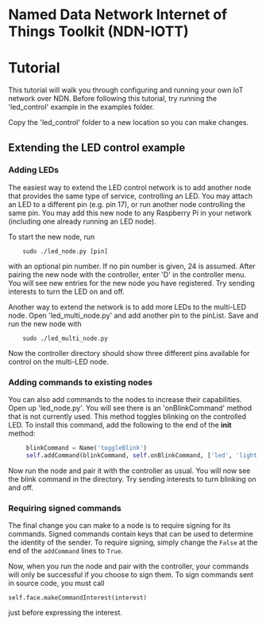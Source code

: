 
Named Data Network Internet of Things Toolkit (NDN-IOTT)
=======
Tutorial
=========

This tutorial will walk you through configuring and running your own IoT network over NDN.
Before following this tutorial, try running the 'led\_control' example in the examples folder.

Copy the 'led\_control' folder to a new location so you can make changes.
 
Extending the LED control example
-------------------------------------

### Adding LEDs
The easiest way to extend the LED control network is to add another node that provides the same type of service, controlling an LED. 
You may attach an LED to a different pin (e.g. pin 17), or run another node controlling the same pin. You may add this new node to
any Raspberry Pi in your network (including one already running an LED node).

To start the new node, run

        sudo ./led_node.py [pin]

with an optional pin number. If no pin number is given, 24 is assumed. After pairing the new node with the controller, enter 'D' 
in the controller menu. You will see new entries for the new node you have registered. Try sending interests
to turn the LED on and off.

Another way to extend the network is to add more LEDs to the multi-LED node. 
Open 'led_multi_node.py' and add another pin to the pinList. Save and run the 
new node with

        sudo ./led_multi_node.py

Now the controller directory should show three different pins available for control on the multi-LED node.

### Adding commands to existing nodes

You can also add commands to the nodes to increase their capabilities. Open up 'led\_node.py'. You will see there is an 'onBlinkCommand' 
method that is not currently used. This method toggles blinking on the controlled LED. To install this command,
add the following to the end of the __init__ method:

   ```python
        blinkCommand = Name('toggleBlink')
        self.addCommand(blinkCommand, self.onBlinkCommand, ['led', 'light'], False)
   ```

Now run the node and pair it with the controller as usual. You will now see the blink command
in the directory. Try sending interests to turn blinking on and off.

### Requiring signed commands

The final change you can make to a node is to require signing for its commands. Signed commands 
contain keys that can be used to determine the identity of the sender. To require signing, simply change the `False` at the end of the `addCommand` lines to `True`.

Now, when you run the node and pair with the controller, your commands will only be
successful if you choose to sign them. To sign commands sent in source code, you must call

    self.face.makeCommandInterest(interest)

just before expressing the interest.

